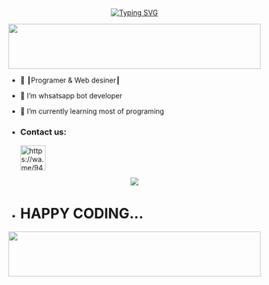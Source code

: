 ## <!-- Typing SVG -->

<p align="center">
    <a href="https://github.com/cobrs11">
       <img align="center"
        src="https://readme-typing-svg.herokuapp.com/?size=30&width=500&lines=HI!!+I+AM+IMALKA%20+%20HANSAMAL+..."
            alt="Typing SVG"
        />
    </a>
</p> 
<img src="https://i.imgur.com/dBaSKWF.gif" height="90" width="100%">



- 🚀 ┃Programer & Web desiner┃
 
- 👀 I’m whsatsapp bot developer


- 🌱 I’m currently learning most of programing
- <h3 align="left">Contact us:</h3><p>   <a href="https://www.youtube.com/@IMALKAHANSAMAL" target="blank"></a>  <a href="https://wa.me/94711262551" target="blank"><img align="center" src="https://telegra.ph/file/1448f0458c3c64900f49c.png" alt="https://wa.me/9474711262551" height="50" width="50" /></a> 
</p>


<p align="center"> <a href="https://github.com/cobrs11"><img src="https://github-readme-stats.vercel.app/api?username=HANSAMAL&theme=algolia&bg_color=DDD9DA00&text_color=00AEFF&show_icons=TRUE&icon_color=00AEFF" > </a> </p>



- # HAPPY CODING...

<img src="https://i.imgur.com/dBaSKWF.gif" height="90" width="100%">

